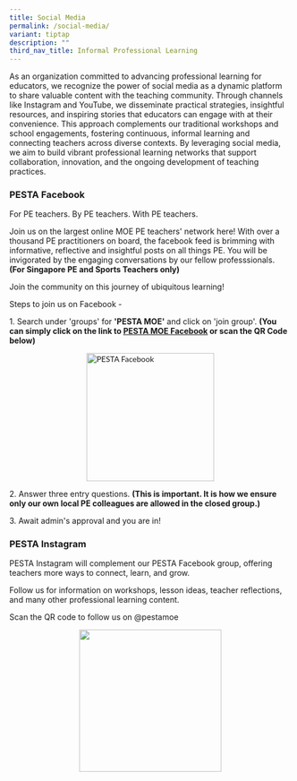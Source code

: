 ```yaml
---
title: Social Media
permalink: /social-media/
variant: tiptap
description: ""
third_nav_title: Informal Professional Learning
---
```

<p>As an organization committed to advancing professional learning for educators,
we recognize the power of social media as a dynamic platform to share valuable
content with the teaching community. Through channels like Instagram and
YouTube, we disseminate practical strategies, insightful resources, and
inspiring stories that educators can engage with at their convenience.
This approach complements our traditional workshops and school engagements,
fostering continuous, informal learning and connecting teachers across
diverse contexts. By leveraging social media, we aim to build vibrant professional
learning networks that support collaboration, innovation, and the ongoing
development of teaching practices.</p>
<h3>PESTA Facebook</h3>
<p>For PE teachers. By PE teachers. With PE teachers.</p>
<p>Join us on the largest online MOE PE teachers' network here! With over
a thousand PE practitioners on board, the facebook feed is brimming with
informative, reflective and insightful posts on all things PE. You will
be invigorated by the engaging conversations by our fellow professsionals. <strong>(For Singapore PE and Sports Teachers only)</strong>
</p>
<p>Join the community on this journey of ubiquitous learning!</p>
<p>Steps to join us on Facebook -</p>
<p>1. Search under 'groups' for&nbsp;<strong>'PESTA MOE'</strong>&nbsp;and
click on 'join group'.&nbsp;<strong>(You can simply click on the link to <a href="https://www.facebook.com/groups/1526387690786653/" rel="noopener noreferrer nofollow" target="_blank"><u>PESTA MOE Facebook</u></a> or scan the QR Code below)</strong>
</p>
<div class="isomer-image-wrapper">
<img style="box-sizing: inherit; font-family: Lato, sans-serif; max-width: 100%; height: auto; display: block; margin: auto; width: 228.233px;" height="auto" width="100%" alt="PESTA Facebook" src="https://pesta.moe.edu.sg/images/image001-(1).png">
</div>
<p>2. Answer three entry questions. <strong>(This is important. It is how we ensure only our own local PE colleagues are allowed in the closed group.)</strong>
</p>
<p>3. Await admin's approval and you are in!</p>
<h3>PESTA Instagram</h3>
<p>PESTA Instagram will complement our PESTA Facebook group, offering teachers
more ways to connect, learn, and grow.</p>
<p>Follow us for information on workshops, lesson ideas, teacher reflections,
and many other professional learning content.</p>
<p>Scan the QR code to follow us on @pestamoe</p>
<div class="isomer-image-wrapper">
<img style="box-sizing: inherit; font-family: Lato, sans-serif; max-width: 100%; height: auto; display: block; margin: auto; width: 253.585px;" height="auto" width="100%" alt="" src="https://pesta.moe.edu.sg/images/PESTA_Instagram_QR_Code.png">
</div>
<p></p>